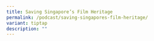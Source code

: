 ```yaml
---
title: Saving Singapore’s Film Heritage
permalink: /podcast/saving-singapores-film-heritage/
variant: tiptap
description: ""
---
```

